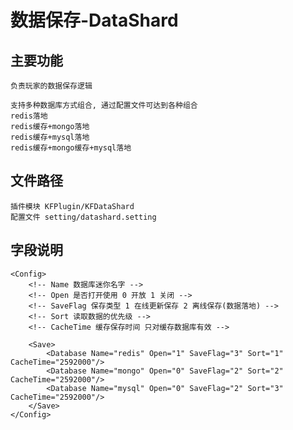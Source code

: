 # 数据保存-DataShard

## 主要功能

	负责玩家的数据保存逻辑
	
	支持多种数据库方式组合, 通过配置文件可达到各种组合
	redis落地
	redis缓存+mongo落地
	redis缓存+mysql落地
	redis缓存+mongo缓存+mysql落地

## 文件路径
	
	插件模块 KFPlugin/KFDataShard
	配置文件 setting/datashard.setting

## 字段说明

	<Config>
		<!-- Name 数据库迷你名字 -->
		<!-- Open 是否打开使用 0 开放 1 关闭 -->
		<!-- SaveFlag 保存类型 1 在线更新保存 2 离线保存(数据落地) -->
		<!-- Sort 读取数据的优先级 -->
		<!-- CacheTime 缓存保存时间 只对缓存数据库有效 -->

		<Save>
			<Database Name="redis" Open="1" SaveFlag="3" Sort="1" CacheTime="2592000‬"/>
			<Database Name="mongo" Open="0" SaveFlag="2" Sort="2" CacheTime="2592000‬"/>
			<Database Name="mysql" Open="0" SaveFlag="2" Sort="3" CacheTime="2592000‬"/>
		</Save>	
	</Config>


